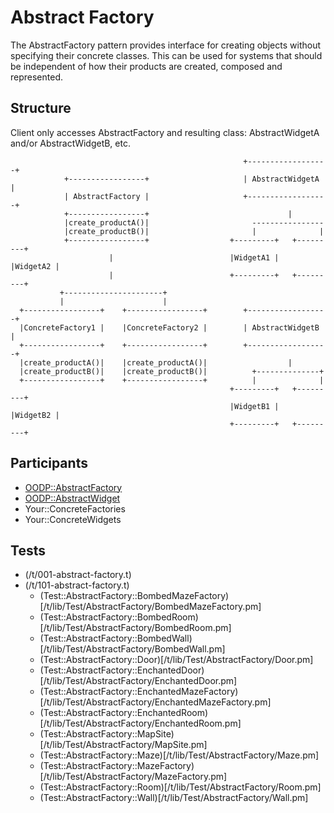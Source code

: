 Abstract Factory
================
The AbstractFactory pattern provides interface for creating objects
without specifying their concrete classes. This can be used for
systems that should be independent of how their products are created,
composed and represented. 

Structure
---------
Client only accesses AbstractFactory and resulting class: AbstractWidgetA
and/or AbstractWidgetB, etc.
```
                                                    +------------------+
            +-----------------+                     | AbstractWidgetA  |
            | AbstractFactory |                     +------------------+
            +-----------------+                               |         
            |create_productA()|                       ----------------  
            |create_productB()|                       |              |  
            +-----------------+                  +---------+   +---------+
                      |                          |WidgetA1 |   |WidgetA2 |
                      |                          +---------+   +---------+
           +----------------------+            
           |                      |            
  +-----------------+    +-----------------+        +------------------+
  |ConcreteFactory1 |    |ConcreteFactory2 |        | AbstractWidgetB  |
  +-----------------+    +-----------------+        +------------------+
  |create_productA()|    |create_productA()|                  |
  |create_productB()|    |create_productB()|          +--------------+
  +-----------------+    +-----------------+          |              |
                                                 +---------+   +---------+
                                                 |WidgetB1 |   |WidgetB2 |
                                                 +---------+   +---------+
```

Participants
------------
* [OODP::AbstractFactory](/lib/OODP/AbstractFactory.pm)
* [OODP::AbstractWidget](/lib/OODP/AbstractWidget.pm)
* Your::ConcreteFactories
* Your::ConcreteWidgets

Tests
-----
* (/t/001-abstract-factory.t)
* (/t/101-abstract-factory.t)
  * (Test::AbstractFactory::BombedMazeFactory)[/t/lib/Test/AbstractFactory/BombedMazeFactory.pm]
  * (Test::AbstractFactory::BombedRoom)[/t/lib/Test/AbstractFactory/BombedRoom.pm]
  * (Test::AbstractFactory::BombedWall)[/t/lib/Test/AbstractFactory/BombedWall.pm]
  * (Test::AbstractFactory::Door)[/t/lib/Test/AbstractFactory/Door.pm]
  * (Test::AbstractFactory::EnchantedDoor)[/t/lib/Test/AbstractFactory/EnchantedDoor.pm]
  * (Test::AbstractFactory::EnchantedMazeFactory)[/t/lib/Test/AbstractFactory/EnchantedMazeFactory.pm]
  * (Test::AbstractFactory::EnchantedRoom)[/t/lib/Test/AbstractFactory/EnchantedRoom.pm]
  * (Test::AbstractFactory::MapSite)[/t/lib/Test/AbstractFactory/MapSite.pm]
  * (Test::AbstractFactory::Maze)[/t/lib/Test/AbstractFactory/Maze.pm]
  * (Test::AbstractFactory::MazeFactory)[/t/lib/Test/AbstractFactory/MazeFactory.pm]
  * (Test::AbstractFactory::Room)[/t/lib/Test/AbstractFactory/Room.pm]
  * (Test::AbstractFactory::Wall)[/t/lib/Test/AbstractFactory/Wall.pm]
